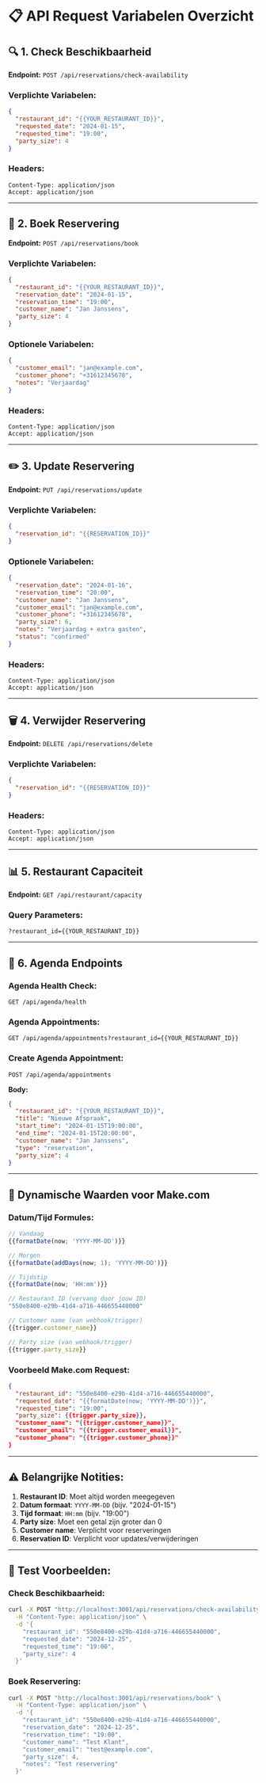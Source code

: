 # 📋 API Request Variabelen Overzicht

## 🔍 **1. Check Beschikbaarheid**

**Endpoint:** `POST /api/reservations/check-availability`

### **Verplichte Variabelen:**

```json
{
  "restaurant_id": "{{YOUR_RESTAURANT_ID}}",
  "requested_date": "2024-01-15",
  "requested_time": "19:00",
  "party_size": 4
}
```

### **Headers:**

```
Content-Type: application/json
Accept: application/json
```

---

## 📅 **2. Boek Reservering**

**Endpoint:** `POST /api/reservations/book`

### **Verplichte Variabelen:**

```json
{
  "restaurant_id": "{{YOUR_RESTAURANT_ID}}",
  "reservation_date": "2024-01-15",
  "reservation_time": "19:00",
  "customer_name": "Jan Janssens",
  "party_size": 4
}
```

### **Optionele Variabelen:**

```json
{
  "customer_email": "jan@example.com",
  "customer_phone": "+31612345678",
  "notes": "Verjaardag"
}
```

### **Headers:**

```
Content-Type: application/json
Accept: application/json
```

---

## ✏️ **3. Update Reservering**

**Endpoint:** `PUT /api/reservations/update`

### **Verplichte Variabelen:**

```json
{
  "reservation_id": "{{RESERVATION_ID}}"
}
```

### **Optionele Variabelen:**

```json
{
  "reservation_date": "2024-01-16",
  "reservation_time": "20:00",
  "customer_name": "Jan Janssens",
  "customer_email": "jan@example.com",
  "customer_phone": "+31612345678",
  "party_size": 6,
  "notes": "Verjaardag + extra gasten",
  "status": "confirmed"
}
```

### **Headers:**

```
Content-Type: application/json
Accept: application/json
```

---

## 🗑️ **4. Verwijder Reservering**

**Endpoint:** `DELETE /api/reservations/delete`

### **Verplichte Variabelen:**

```json
{
  "reservation_id": "{{RESERVATION_ID}}"
}
```

### **Headers:**

```
Content-Type: application/json
Accept: application/json
```

---

## 📊 **5. Restaurant Capaciteit**

**Endpoint:** `GET /api/restaurant/capacity`

### **Query Parameters:**

```
?restaurant_id={{YOUR_RESTAURANT_ID}}
```

---

## 📅 **6. Agenda Endpoints**

### **Agenda Health Check:**

```
GET /api/agenda/health
```

### **Agenda Appointments:**

```
GET /api/agenda/appointments?restaurant_id={{YOUR_RESTAURANT_ID}}
```

### **Create Agenda Appointment:**

```
POST /api/agenda/appointments
```

**Body:**

```json
{
  "restaurant_id": "{{YOUR_RESTAURANT_ID}}",
  "title": "Nieuwe Afspraak",
  "start_time": "2024-01-15T19:00:00",
  "end_time": "2024-01-15T20:00:00",
  "customer_name": "Jan Janssens",
  "type": "reservation",
  "party_size": 4
}
```

---

## 🎯 **Dynamische Waarden voor Make.com**

### **Datum/Tijd Formules:**

```javascript
// Vandaag
{{formatDate(now; 'YYYY-MM-DD')}}

// Morgen
{{formatDate(addDays(now; 1); 'YYYY-MM-DD')}}

// Tijdstip
{{formatDate(now; 'HH:mm')}}

// Restaurant ID (vervang door jouw ID)
"550e8400-e29b-41d4-a716-446655440000"

// Customer name (van webhook/trigger)
{{trigger.customer_name}}

// Party size (van webhook/trigger)
{{trigger.party_size}}
```

### **Voorbeeld Make.com Request:**

```json
{
  "restaurant_id": "550e8400-e29b-41d4-a716-446655440000",
  "requested_date": "{{formatDate(now; 'YYYY-MM-DD')}}",
  "requested_time": "19:00",
  "party_size": {{trigger.party_size}},
  "customer_name": "{{trigger.customer_name}}",
  "customer_email": "{{trigger.customer_email}}",
  "customer_phone": "{{trigger.customer_phone}}"
}
```

---

## ⚠️ **Belangrijke Notities:**

1. **Restaurant ID**: Moet altijd worden meegegeven
2. **Datum formaat**: `YYYY-MM-DD` (bijv. "2024-01-15")
3. **Tijd formaat**: `HH:mm` (bijv. "19:00")
4. **Party size**: Moet een getal zijn groter dan 0
5. **Customer name**: Verplicht voor reserveringen
6. **Reservation ID**: Verplicht voor updates/verwijderingen

---

## 🧪 **Test Voorbeelden:**

### **Check Beschikbaarheid:**

```bash
curl -X POST "http://localhost:3001/api/reservations/check-availability" \
  -H "Content-Type: application/json" \
  -d '{
    "restaurant_id": "550e8400-e29b-41d4-a716-446655440000",
    "requested_date": "2024-12-25",
    "requested_time": "19:00",
    "party_size": 4
  }'
```

### **Boek Reservering:**

```bash
curl -X POST "http://localhost:3001/api/reservations/book" \
  -H "Content-Type: application/json" \
  -d '{
    "restaurant_id": "550e8400-e29b-41d4-a716-446655440000",
    "reservation_date": "2024-12-25",
    "reservation_time": "19:00",
    "customer_name": "Test Klant",
    "customer_email": "test@example.com",
    "party_size": 4,
    "notes": "Test reservering"
  }'
```
